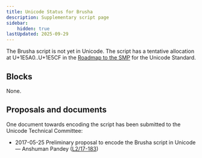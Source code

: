 ```yaml
---
title: Unicode Status for Brusha
description: Supplementary script page
sidebar:
    hidden: true
lastUpdated: 2025-09-29
---
```


The Brusha script is not yet in Unicode. The script has a tentative allocation at U+1E5A0..U+1E5CF in the [Roadmap to the SMP](http://www.unicode.org/roadmaps/smp/) for the Unicode Standard.

## Blocks

None.

## Proposals and documents

One document towards encoding the script has been submitted to the Unicode Technical Committee:
- 2017-05-25 Preliminary proposal to encode the Brusha script in Unicode — Anshuman Pandey ([L2/17-183](http://www.unicode.org/cgi-bin/GetMatchingDocs.pl?L2/17-183))
